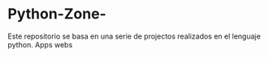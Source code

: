 # Python-Zone-
Este repositorio se basa en una serie de projectos realizados en el lenguaje python. Apps webs 
